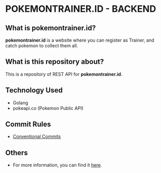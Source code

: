 # POKEMONTRAINER.ID - BACKEND

## What is pokemontrainer.id?

**pokemontrainer.id** is a website where you can register as Trainer, and catch pokemon to collect them all.

## What is this repository about?

This is a repository of REST API for **pokemontrainer.id**.

## Technology Used

-   Golang
-   pokeapi.co (Pokemon Public API)

## Commit Rules

-   [Conventional Commits](https://www.conventionalcommits.org/en/v1.0.0/)

## Others

-   For more information, you can find it [here](https://docs.google.com/presentation/d/1uIzZ7-AvFUTyXg28jmzFAwLSNhdAG6p4AILXDdqedQ0/edit#slide=id.p).
